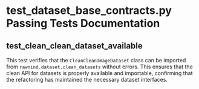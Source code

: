 # test_dataset_base_contracts.py Passing Tests Documentation

## test_clean_clean_dataset_available

This test verifies that the `CleanCleanImageDataset` class can be imported from `rawnind.dataset.clean_datasets` without errors. This ensures that the clean API for datasets is properly available and importable, confirming that the refactoring has maintained the necessary dataset interfaces.